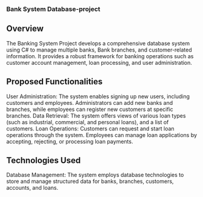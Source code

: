 ### Bank System Database-project
## Overview
The Banking System Project develops a comprehensive database system using C# to manage multiple banks, Bank branches, and customer-related information. It provides a robust framework for banking operations such as customer account management, loan processing, and user administration.
## Proposed Functionalities
User Administration: The system enables signing up new users, including customers and employees. Administrators can add new banks and branches, while employees can register new customers at specific branches.
Data Retrieval: The system offers views of various loan types (such as industrial, commercial, and personal loans), and a list of customers.
Loan Operations: Customers can request and start loan operations through the system. Employees can manage loan applications by accepting, rejecting, or processing loan payments.
## Technologies Used 
Database Management: The system employs database technologies to store and manage structured data for banks, branches, customers, accounts, and loans.
